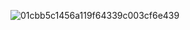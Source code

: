![01cbb5c1456a119f64339c003cf6e439](https://github.com/user-attachments/assets/07c280b1-0e90-43c6-99d9-4d227e2d27fa)
